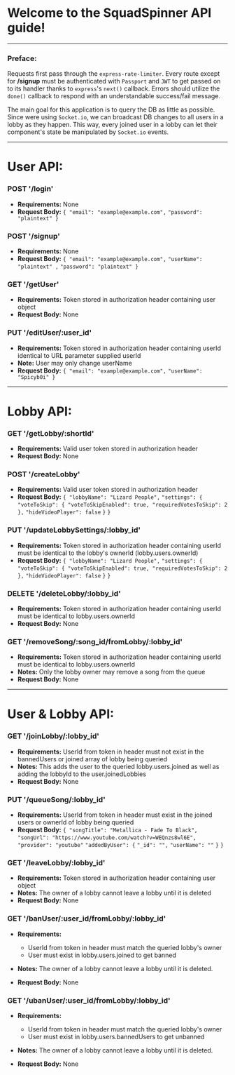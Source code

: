 # **Welcome to the SquadSpinner API guide!**
__  __
### Preface:
Requests first pass through the `express-rate-limiter`.
Every route except for **/signup** must be authenticated with `Passport` and `JWT` to get passed on to its handler thanks to `express`'s `next()` callback.
Errors should utilize the `done()` callback to respond with an understandable success/fail message.

The main goal for this application is to query the DB as little as possible.
Since were using `Socket.io`, we can broadcast DB changes to all users in a lobby as they happen.
This way, every joined user in a lobby can let their component's state be manipulated by `Socket.io` events.
__  __
# User API:

### POST '/login'
* __Requirements:__ None
* __Request Body:__
`{ "email": "example@example.com",`
`"password": "plaintext" }`

### POST '/signup'
* __Requirements:__ None
* __Request Body:__
`{ "email": "example@example.com",`
`"userName": "plaintext" ,`
`"password": "plaintext" }`

### GET '/getUser'
* __Requirements:__ Token stored in authorization header containing user object
* __Request Body:__ None

### PUT '/editUser/:user_id'
* __Requirements:__ Token stored in authorization header containing userId identical to URL parameter supplied userId
* __Note:__ User may only change userName
* __Request Body:__
`{ "email": "example@example.com",`
`"userName": "Spicyb0i" }`

__ __
# Lobby API:

### GET '/getLobby/:shortId'
* __Requirements:__ Valid user token stored in authorization header
* __Request Body:__ None

### POST '/createLobby'
* __Requirements:__ Valid user token stored in authorization header
* __Request Body:__
`{ "lobbyName": "Lizard People",`
`"settings": {`
`"voteToSkip": { "voteToSkipEnabled": true, "requiredVotesToSkip": 2 },`
`"hideVideoPlayer": false`
`}`
`}`

### PUT '/updateLobbySettings/:lobby_id'
* __Requirements:__ Token stored in authorization header containing userId must be identical to the lobby's ownerId (lobby.users.ownerId)
* __Request Body:__
`{ "lobbyName": "Lizard People",`
`"settings": {`
`"voteToSkip": { "voteToSkipEnabled": true, "requiredVotesToSkip": 2 },`
`"hideVideoPlayer": false`
`}`
`}`

### DELETE '/deleteLobby/:lobby_id'
* __Requirements:__ Token stored in authorization header containing userId must be identical to lobby.users.ownerId
* __Request Body:__ None

### GET '/removeSong/:song_id/fromLobby/:lobby_id'
* __Requirements:__ Token stored in authorization header containing userId must be identical to lobby.users.ownerId
* __Notes:__ Only the lobby owner may remove a song from the queue
* __Request Body:__ None

__ __
# User & Lobby API:

### GET '/joinLobby/:lobby_id'
* __Requirements:__ UserId from token in header must not exist in the bannedUsers or joined array of lobby being queried
* __Notes:__ This adds the user to the queried lobby.users.joined as well as adding the lobbyId to the user.joinedLobbies
* __Request Body:__ None

### PUT '/queueSong/:lobby_id'
* __Requirements:__ UserId from token in header must exist in the joined users or ownerId of lobby being queried
* __Request Body:__
`{ "songTitle": "Metallica - Fade To Black",`
`"songUrl": "https://www.youtube.com/watch?v=WEQnzs8wl6E",`
`"provider": "youtube"`
`"addedByUser": {`
`"_id": "",`
`"userName": ""`
`}`
`}`

### GET '/leaveLobby/:lobby_id'
* __Requirements:__ Token stored in authorization header containing user object
* __Notes:__ The owner of a lobby cannot leave a lobby until it is deleted
* __Request Body:__ None

### GET '/banUser/:user_id/fromLobby/:lobby_id'
* __Requirements:__
  * UserId from token in header must match the queried lobby's owner
  * User must exist in lobby.users.joined to get banned

* __Notes:__ The owner of a lobby cannot leave a lobby until it is deleted.
* __Request Body:__ None

### GET '/ubanUser/:user_id/fromLobby/:lobby_id'
* __Requirements:__
  * UserId from token in header must match the queried lobby's owner
  * User must exist in lobby.users.bannedUsers to get unbanned

* __Notes:__ The owner of a lobby cannot leave a lobby until it is deleted.
* __Request Body:__ None

